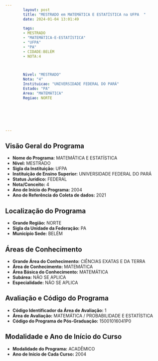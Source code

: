 ```yaml
---
        layout: post
        title: "MESTRADO em MATEMÁTICA E ESTATÍSTICA na UFPA  "
        date: 2024-01-04 13:01:49
     
        tags:
        - MESTRADO
        - "MATEMÁTICA-E-ESTATÍSTICA"
        - "UFPA"
        - "PA"
        - CIDADE:BELÉM
        - NOTA:4
        
       

        Nivel: "MESTRADO"
        Nota: "4"
        Instituicao: "UNIVERSIDADE FEDERAL DO PARÁ"
        Estado: "PA"
        Area: "MATEMÁTICA"
        Regiao: NORTE
        
        
        
        
        
        
---
```

## Visão Geral do Programa
- **Nome do Programa:** MATEMÁTICA E ESTATÍSTICA
- **Nível:** MESTRADO
- **Sigla da Instituição:** UFPA
- **Instituição de Ensino Superior:** UNIVERSIDADE FEDERAL DO PARÁ
- **Status Jurídico:** FEDERAL
- **Nota/Conceito:** 4
- **Ano de Início do Programa:** 2004
- **Ano de Referência do Coleta de dados:** 2021

## Localização do Programa
- **Grande Região:** NORTE
- **Sigla da Unidade da Federação:** PA
- **Município Sede:** BELÉM

## Áreas de Conhecimento
- **Grande Área do Conhecimento:** CIÊNCIAS EXATAS E DA TERRA
- **Área de Conhecimento:** MATEMÁTICA
- **Área Básica do Conhecimento:** MATEMÁTICA
- **Subárea:** NÃO SE APLICA
- **Especialidade:** NÃO SE APLICA

## Avaliação e Código do Programa
- **Código Identificador da Área de Avaliação:** 1
- **Área de Avaliação:** MATEMÁTICA / PROBABILIDADE E ESTATÍSTICA
- **Código do Programa de Pós-Graduação:** 15001016041P0


## Modalidade e Ano de Início do Curso
- **Modalidade do Programa:** ACADÊMICO
- **Ano de Início de Cada Curso:** 2004
